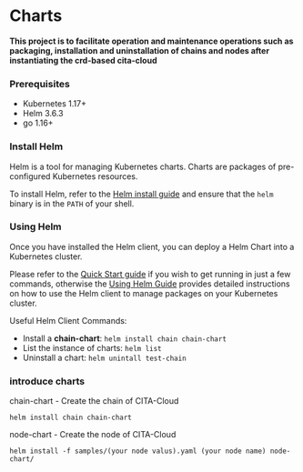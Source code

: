 # Charts
**This project is to facilitate operation and maintenance operations such as packaging, installation and uninstallation of chains and nodes after instantiating the crd-based cita-cloud**
### Prerequisites
- Kubernetes 1.17+
- Helm 3.6.3
- go 1.16+

### Install Helm

Helm is a tool for managing Kubernetes charts. Charts are packages of pre-configured Kubernetes resources.

To install Helm, refer to the [Helm install guide](https://github.com/helm/helm#install) and ensure that the `helm` binary is in the `PATH` of your shell.

### Using Helm

Once you have installed the Helm client, you can deploy a Helm Chart into a Kubernetes cluster.

Please refer to the [Quick Start guide](https://helm.sh/docs/intro/quickstart/) if you wish to get running in just a few commands, otherwise the [Using Helm Guide](https://helm.sh/docs/intro/using_helm/) provides detailed instructions on how to use the Helm client to manage packages on your Kubernetes cluster.

Useful Helm Client Commands:
* Install a **chain-chart**: `helm install chain chain-chart`
* List the instance of charts: `helm list`
* Uninstall a chart: `helm unintall test-chain`

### introduce charts

chain-chart - Create the chain of CITA-Cloud

```
helm install chain chain-chart
```
node-chart - Create the node of CITA-Cloud

```
helm install -f samples/(your node valus).yaml (your node name) node-chart/
```

